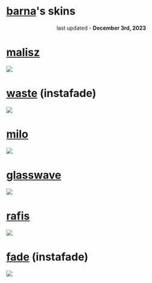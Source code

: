 # [barna](osu.ppy.sh/u/barna)'s skins

<p align="center"> 
  last updated - <b>December 3rd, 2023</b>
  <br>
  

  
</p>

# [malisz](https://github.com/gczyb/skins/raw/osk/malisz.osk)
[![](https://i.imgur.com/sDLzez9.jpg)](https://github.com/gczyb/skins/raw/osk/malisz.osk)

# [waste](https://www.dropbox.com/scl/fi/nsr857fln8f0wpmc79t2h/waste.osk?rlkey=3d1oc5yqj2918o9gwfzcivr07&dl=0) (instafade)
[![](https://i.imgur.com/tEIGS6Y.jpg)](https://www.dropbox.com/scl/fi/nsr857fln8f0wpmc79t2h/waste.osk?rlkey=3d1oc5yqj2918o9gwfzcivr07&dl=0)

# [milo](https://www.dropbox.com/scl/fi/loizq2zzbiomrys342le5/milo.osk?rlkey=446hq9jb0t3dm1hjhap034qiu&dl=0)
[![](https://i.imgur.com/QnP0NiM.jpg)](https://www.dropbox.com/scl/fi/loizq2zzbiomrys342le5/milo.osk?rlkey=446hq9jb0t3dm1hjhap034qiu&dl=0)

# [glasswave](https://github.com/gczyb/skins/raw/osk/glasswave.osk)
[![](https://i.imgur.com/fJogxi0.jpg)](https://github.com/gczyb/skins/raw/osk/glasswave.osk)

# [rafis](https://github.com/gczyb/skins/raw/osk/rafis.osk)
[![](https://i.imgur.com/3oyN5M7.jpg)](https://github.com/gczyb/skins/raw/osk/rafis.osk)

# [fade](https://github.com/gczyb/skins/raw/osk/fade.osk) (instafade)
[![](https://i.imgur.com/o8S9SsG.jpg)](https://github.com/gczyb/skins/raw/osk/fade.osk)


